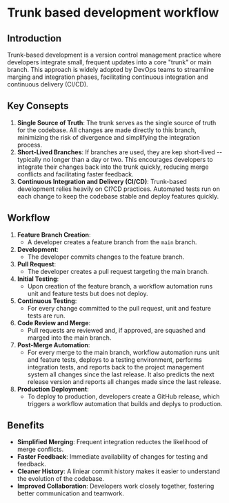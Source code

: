 # Trunk based development workflow

## Introduction

Trunk-based development is a version control management practice where developers integrate small, frequent updates into a core "trunk" or main branch.  This approach is widely adopted by DevOps teams to streamline marging and integration phases, facilitating continuous integration and continuous delivery (CI/CD).

## Key Consepts

1. **Single Source of Truth**:  The trunk serves as the single source of truth for the codebase.  All changes are made directly to this branch, minimizing the risk of divergence and simplifying the integration process.
2. **Short-Lived Branches**:  If branches are used, they are kep short-lived -- typically no longer than a day or two.  This encourages developers to integrate their changes back into the trunk quickly, reducing merge conflicts and facilitating faster feedback.
3. **Continuous Integration and Delivery (CI/CD)**:  Trunk-based development relies heavily on CI?CD practices.  Automated tests run on each change to keep the codebase stable and deploy features quickly.

## Workflow

1. **Feature Branch Creation**:
   - A developer creates a feature branch from the `main` branch.
2. **Development**:
   - The developer commits changes to the feature branch.
3. **Pull Request**:
   - The developer creates a pull request targeting the main branch.
4. **Initial Testing**:
   - Upon creation of the feature branch, a workflow automation runs unit and feature tests but does not deploy.
5. **Continuous Testing**:
   - For every change committed to the pull request, unit and feature tests are run.
6. **Code Review and Merge**:
   - Pull requests are reviewed and, if approved, are squashed and marged into the main branch.
7. **Post-Merge Automation**:
   - For every merge to the main branch, workflow automation runs unit and feature tests, deploys to a testing environment, performs integration tests, and reports back to the project management system all changes since the last release.  It also predicts the next release version and reports all changes made since the last release.
8. **Production Deployment**:
   - To deploy to production, developers create a GitHub release, which triggers a workflow automation that builds and deplys to production.

## Benefits

- **Simplified Merging**:  Frequent integration reductes the likelihood of merge conflicts.
- **Faster Feedback**:  Immediate availability of changes for testing and feedback.
- **Cleaner History**:  A liniear commit history makes it easier to understand the evolution of the codebase.
- **Improved Collaboration**:  Developers work closely together, fostering better communication and teamwork.
